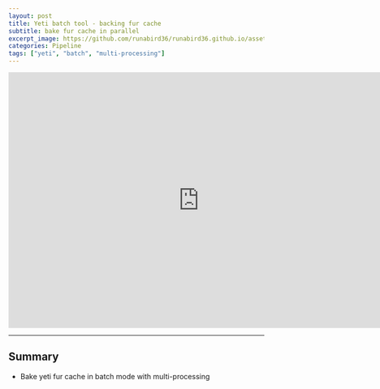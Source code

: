 ```yaml
---
layout: post
title: Yeti batch tool - backing fur cache
subtitle: bake fur cache in parallel
excerpt_image: https://github.com/runabird36/runabird36.github.io/assets/34437660/4048431a-5089-4038-8b7e-6888a26c00f3
categories: Pipeline
tags: ["yeti", "batch", "multi-processing"]
---
```



<iframe width="750" height="505" src="https://www.youtube.com/embed/6izCby5VOv8?si=AsBvpvmGG7Imo2ut" title="YouTube video player" frameborder="0" allow="accelerometer; autoplay; clipboard-write; encrypted-media; gyroscope; picture-in-picture; web-share" allowfullscreen></iframe>

---


## Summary

- Bake yeti fur cache in batch mode with multi-processing
